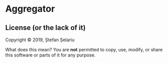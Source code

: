 # Aggregator

## License (or the lack of it)

Copyright &copy; 2019, Ștefan Șelariu

What does this mean? You are **not** permitted to copy, use, modify, or share this software
or parts of it for any purpose.
